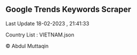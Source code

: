 

## Google Trends Keywords Scraper 
 
Last Update 18-02-2023 , 21:41:33

Country List :
VIETNAM.json



© Abdul Muttaqin 

